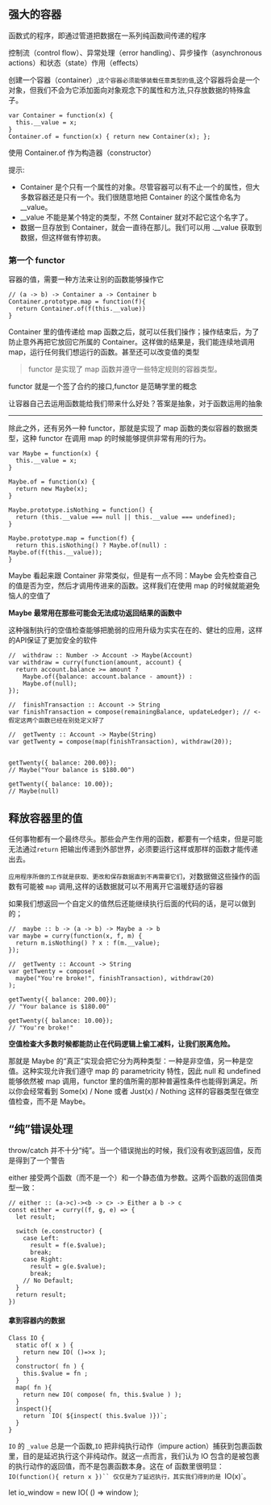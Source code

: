 ## 强大的容器

函数式的程序，即通过管道把数据在一系列纯函数间传递的程序

控制流（control flow）、异常处理（error handling）、异步操作（asynchronous actions）和状态（state）作用（effects）

创建一个容器（container）,`这个容器必须能够装载任意类型的值`,这个容器将会是一个对象，但我们不会为它添加面向对象观念下的属性和方法,只存放数据的特殊盒子。

    var Container = function(x) {
      this.__value = x;
    }
    Container.of = function(x) { return new Container(x); };
    
使用 Container.of 作为构造器（constructor）

提示:
* Container 是个只有一个属性的对象。尽管容器可以有不止一个的属性，但大多数容器还是只有一个。我们很随意地把 Container 的这个属性命名为 __value。
* __value 不能是某个特定的类型，不然 Container 就对不起它这个名字了。
* 数据一旦存放到 Container，就会一直待在那儿。我们可以用 .__value 获取到数据，但这样做有悖初衷。

### 第一个 functor
容器的值，需要一种方法来让别的函数能够操作它

    // (a -> b) -> Container a -> Container b
    Container.prototype.map = function(f){
      return Container.of(f(this.__value))
    }

Container 里的值传递给 map 函数之后，就可以任我们操作；操作结束后，为了防止意外再把它放回它所属的 Container。这样做的结果是，我们能连续地调用 map，运行任何我们想运行的函数。甚至还可以改变值的类型

> functor 是实现了 map 函数并遵守一些特定规则的容器类型。

functor 就是一个签了合约的接口,functor 是范畴学里的概念

让容器自己去运用函数能给我们带来什么好处？答案是抽象，对于函数运用的抽象

*****
除此之外，还有另外一种 functor，那就是实现了 map 函数的类似容器的数据类型，这种 functor 在调用 map 的时候能够提供非常有用的行为。

    var Maybe = function(x) {
      this.__value = x;
    }

    Maybe.of = function(x) {
      return new Maybe(x);
    }
    
    Maybe.prototype.isNothing = function() {
      return (this.__value === null || this.__value === undefined);
    }

    Maybe.prototype.map = function(f) {
      return this.isNothing() ? Maybe.of(null) : Maybe.of(f(this.__value));
    }
    
Maybe 看起来跟 Container 非常类似，但是有一点不同：Maybe 会先检查自己的值是否为空，然后才调用传进来的函数。这样我们在使用 map 的时候就能避免恼人的空值了

**Maybe 最常用在那些可能会无法成功返回结果的函数中**

这种强制执行的空值检查能够把脆弱的应用升级为实实在在的、健壮的应用，这样的API保证了更加安全的软件

    //  withdraw :: Number -> Account -> Maybe(Account)
    var withdraw = curry(function(amount, account) {
      return account.balance >= amount ?
        Maybe.of({balance: account.balance - amount}) :
        Maybe.of(null);
    });

    //  finishTransaction :: Account -> String
    var finishTransaction = compose(remainingBalance, updateLedger); // <- 假定这两个函数已经在别处定义好了

    //  getTwenty :: Account -> Maybe(String)
    var getTwenty = compose(map(finishTransaction), withdraw(20));


    getTwenty({ balance: 200.00});
    // Maybe("Your balance is $180.00")

    getTwenty({ balance: 10.00});
    // Maybe(null)

## 释放容器里的值

任何事物都有一个最终尽头。那些会产生作用的函数，都要有一个结束，但是可能无法通过`return` 把输出传递到外部世界，必须要运行这样或那样的函数才能传递出去。

`应用程序所做的工作就是获取、更改和保存数据直到不再需要它们`，对数据做这些操作的函数有可能被 `map` 调用,这样的话数据就可以不用离开它温暖舒适的容器

如果我们想返回一个自定义的值然后还能继续执行后面的代码的话，是可以做到的；

    //  maybe :: b -> (a -> b) -> Maybe a -> b
    var maybe = curry(function(x, f, m) {
      return m.isNothing() ? x : f(m.__value);
    });
    
    //  getTwenty :: Account -> String
    var getTwenty = compose(
      maybe("You're broke!", finishTransaction), withdraw(20)
    );
    
    getTwenty({ balance: 200.00});
    // "Your balance is $180.00"

    getTwenty({ balance: 10.00});
    // "You're broke!"

**空值检查大多数时候都能防止在代码逻辑上偷工减料，让我们脱离危险。**

那就是 Maybe 的“真正”实现会把它分为两种类型：一种是非空值，另一种是空值。这种实现允许我们遵守 map 的 parametricity 特性，因此 null 和 undefined 能够依然被 map 调用，functor 里的值所需的那种普遍性条件也能得到满足。所以你会经常看到 Some(x) / None 或者 Just(x) / Nothing 这样的容器类型在做空值检查，而不是 Maybe。

## “纯”错误处理

throw/catch 并不十分“纯”。当一个错误抛出的时候，我们没有收到返回值，反而是得到了一个警告


either 接受两个函数（而不是一个）和一个静态值为参数。这两个函数的返回值类型一致：

    // either :: (a->c)-><b -> c> -> Either a b -> c
    const either = curry((f, g, e) => {
      let result;
      
      switch (e.constructor) {
        case Left:
          result = f(e.$value);
          break;
        case Right:
          result = g(e.$value);
          break;
        // No Default;
      }
      return result;
    })
<!--  -->

#### 拿到容器内的数据

    Class IO {
      static of( x ) {
        return new IO( ()=>x );
      }
      constructor( fn ) {
        this.$value = fn ;
      }
      map( fn ){
        return new IO( compose( fn, this.$value ) );
      }
      inspect(){
        return `IO( ${inspect( this.$value )})`;
      }
    }

`IO` 的 `_value` 总是一个函数,`IO` 把非纯执行动作（impure action）捕获到包裹函数里，目的是延迟执行这个非纯动作。就这一点而言，我们认为 IO 包含的是被包裹的执行动作的返回值，而不是包裹函数本身。这在 of 函数里很明显：`IO(function(){ return x })`` 仅仅是为了延迟执行，其实我们得到的是 `IO(x)`。

  let io_window = new IO( () => window );